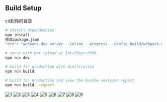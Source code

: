 

## Build Setup
cd到你的目录

``` bash
# install dependencies
npm install
修改package.json
"dev": "webpack-dev-server --inline --progress --config build/webpack.dev.conf.js --host 192.168.0.102 ",#此ip为你本的IP

# serve with hot reload at localhost:8080
npm run dev

# build for production with minification
npm run build

# build for production and view the bundle analyzer report
npm run build --report
```
![1](https://github.com/chenqiangdage/VueDemo/blob/master/img/WX20200426-230718.png)
![2](https://github.com/chenqiangdage/VueDemo/blob/master/img/WX20200426-230718.png)
![3](https://github.com/chenqiangdage/VueDemo/blob/master/img/WX20200426-230852.png)
![4](https://github.com/chenqiangdage/VueDemo/blob/master/img/WX20200426-230911.png)
![5](https://github.com/chenqiangdage/VueDemo/blob/master/img/WX20200426-230921.png)
![6](https://github.com/chenqiangdage/VueDemo/blob/master/img/WX20200426-230945.png)
![7](https://github.com/chenqiangdage/VueDemo/blob/master/img/WX20200426-231005.png)
![8](https://github.com/chenqiangdage/VueDemo/blob/master/img/WX20200426-231017.png)
![9](https://github.com/chenqiangdage/VueDemo/blob/master/img/WX20200426-231030.png)


